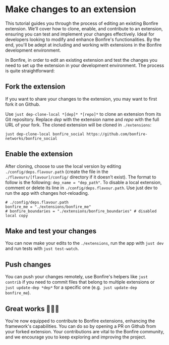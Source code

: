 <!--
SPDX-FileCopyrightText: 2025 Bonfire Networks <https://bonfirenetworks.org/contact/>

SPDX-License-Identifier: AGPL-3.0-only
SPDX-License-Identifier: CC0-1.0
-->

# Make changes to an extension
  
This tutorial guides you through the process of editing an existing Bonfire extension. We'll cover how to clone, enable, and contribute to an extension, ensuring you can test and implement your changes effectively.
Ideal for developers looking to modify and enhance Bonfire's functionalities.
By the end, you'll be adept at including and working with extensions in the Bonfire development environment.

      
In Bonfire, in order to edit an existing extension and test the changes you need to set up the extension in your development environment. The process is quite straightforward:

## Fork the extension

If you want to share your changes to the extension, you may want to first fork it on Github.

Use `just dep-clone-local *[dep]* *[repo]*` to clone an extension from its Git repository. Replace <i>dep</i> with the extension name and <i>repo</i> with the full URL of your fork. The cloned extension will be cloned in `./extensions`:
       
```
just dep-clone-local bonfire_social https://github.com/bonfire-networks/bonfire_social
```

## Enable the extension

After cloning, choose to use the local version by editing `./config/deps.flavour.path` (create the file in the `./flavours/[flavour]/config/` directory if it doesn’t exist). 
The format to follow is the following: `dep_name = "dep_path"`.
To disable a local extension, comment or delete its line in `./config/deps.flavour.path`.
Use just dev to run the app with changes hot-reloading.

```
# ./config/deps.flavour.path
bonfire_me = "./extensions/bonfire_me"
# bonfire_boundaries = "./extensions/bonfire_boundaries" # disabled local copy
```

## Make and test your changes

You can now make your edits to the `./extensions`, run the app with `just dev` and run tests with `just test-watch`.

## Push changes
You can push your changes remotely, use Bonfire's helpers like `just contrib` if you need to commit files that belong to multiple extensions or `just update-dep *dep*` for a specific one (e.g.` just update-dep bonfire_me`).

## Great works 🎉🎉🎉

You're now equipped to contribute to Bonfire extensions, enhancing the framework's capabilities. You can do so by opening a PR on Github from your forked extension. Your contributions are vital to the Bonfire community, and we encourage you to keep exploring and improving the project.

